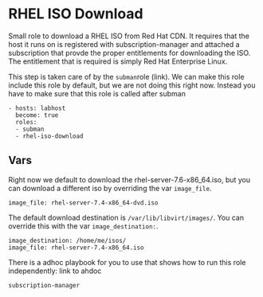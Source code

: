 RHEL ISO Download
=================

Small role to download a RHEL ISO from Red Hat CDN. 
It requires that the host it runs on is registered with subscription-manager and attached a subscription that provde the proper entitlements for downloading the ISO.
The entitlement that is required is simply Red Hat Enterprise Linux. 

This step is taken care of by the `subman`role (link). 
We can make this role include this role by default, but we are not doing this right now. 
Instead you have to make sure that this role is called after subman

```
- hosts: labhost
  become: true
  roles:
  - subman
  - rhel-iso-download
```

Vars
----

Right now we default to download the rhel-server-7.6-x86_64.iso, but you can download a different iso by overriding the var `image_file`. 
```
image_file: rhel-server-7.4-x86_64-dvd.iso
```

The default download destination is `/var/lib/libvirt/images/`. You can override this with the var `image_destination:`. 
```
image_destination: /home/me/isos/
image_file: rhel-server-7.4-x86_64.iso
```


There is a adhoc playbook for you to use that shows how to run this role independently: 
link to ahdoc



```
subscription-manager 

```


